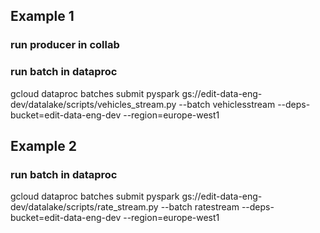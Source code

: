 

## Example 1
### run producer in collab
### run batch in dataproc

gcloud dataproc batches submit pyspark gs://edit-data-eng-dev/datalake/scripts/vehicles_stream.py --batch vehiclesstream --deps-bucket=edit-data-eng-dev --region=europe-west1

## Example 2
### run batch in dataproc

gcloud dataproc batches submit pyspark gs://edit-data-eng-dev/datalake/scripts/rate_stream.py --batch ratestream --deps-bucket=edit-data-eng-dev --region=europe-west1